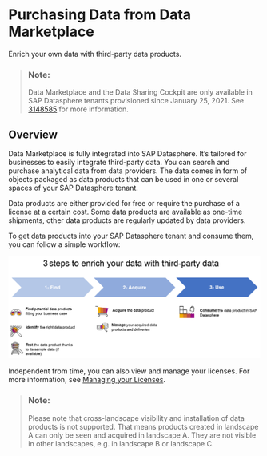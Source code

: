 <!-- loio4096fb8c97dd4d84a7200941c1721368 -->

# Purchasing Data from Data Marketplace

Enrich your own data with third-party data products.

> ### Note:  
> Data Marketplace and the Data Sharing Cockpit are only available in SAP Datasphere tenants provisioned since January 25, 2021. See [3148585](https://me.sap.com/notes/3148585) for more information.



<a name="loio4096fb8c97dd4d84a7200941c1721368__section_nrc_kcg_crb"/>

## Overview

Data Marketplace is fully integrated into SAP Datasphere. It’s tailored for businesses to easily integrate third-party data. You can search and purchase analytical data from data providers. The data comes in form of objects packaged as data products that can be used in one or several spaces of your SAP Datasphere tenant.

Data products are either provided for free or require the purchase of a license at a certain cost. Some data products are available as one-time shipments, other data products are regularly updated by data providers.



To get data products into your SAP Datasphere tenant and consume them, you can follow a simple workflow:



![](images/Image_map_Data_Marketplace_Consumer_Workflow_d71c3ac.png)

Independent from time, you can also view and manage your licenses. For more information, see [Managing your Licenses](managing-your-licenses-98d9865.md).

> ### Note:  
> Please note that cross-landscape visibility and installation of data products is not supported. That means products created in landscape A can only be seen and acquired in landscape A. They are not visible in other landscapes, e.g. in landscape B or landscape C.

